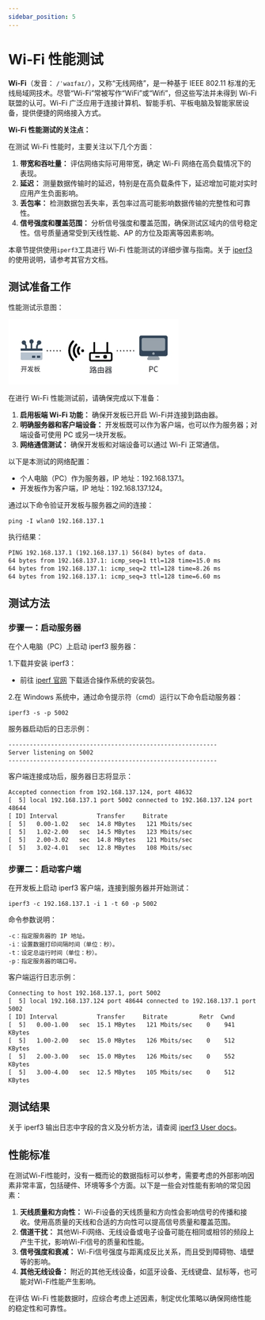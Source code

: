 ```yaml
---
sidebar_position: 5
---
```

# Wi-Fi 性能测试

**Wi-Fi**（发音： `/ˈwaɪfaɪ/`），又称“无线网络”，是一种基于 IEEE 802.11 标准的无线局域网技术。尽管“Wi-Fi”常被写作“WiFi”或“Wifi”，但这些写法并未得到 Wi-Fi 联盟的认可。Wi-Fi 广泛应用于连接计算机、智能手机、平板电脑及智能家居设备，提供便捷的网络接入方式。

**Wi-Fi 性能测试的关注点：**

在测试 Wi-Fi 性能时，主要关注以下几个方面：

1. **带宽和吞吐量：** 评估网络实际可用带宽，确定 Wi-Fi 网络在高负载情况下的表现。
2. **延迟：** 测量数据传输时的延迟，特别是在高负载条件下，延迟增加可能对实时应用产生负面影响。
3. **丢包率：** 检测数据包丢失率，丢包率过高可能影响数据传输的完整性和可靠性。
4. **信号强度和覆盖范围：** 分析信号强度和覆盖范围，确保测试区域内的信号稳定性。信号质量通常受到天线性能、AP 的方位及距离等因素影响。

本章节提供使用`iperf3`工具进行 Wi-Fi 性能测试的详细步骤与指南。关于 [iperf3](../linux_command_manual/cmd_iperf3.md) 的使用说明，请参考其官方文档。


## 测试准备工作

性能测试示意图：

![WiFi_usage_diagram](_static/_images/5-wifi_performance/WiFi_usage_diagram.png)

在进行 Wi-Fi 性能测试前，请确保完成以下准备：
1. **启用板端 Wi-Fi 功能：** 确保开发板已开启 Wi-Fi并连接到路由器。
2. **明确服务器和客户端设备：** 开发板既可以作为客户端，也可以作为服务器；对端设备可使用 PC 或另一块开发板。
3. **网络通信测试：** 确保开发板和对端设备可以通过 Wi-Fi 正常通信。

以下是本测试的网络配置：

- 个人电脑（PC）作为服务器，IP 地址：192.168.137.1。
- 开发板作为客户端，IP 地址：192.168.137.124。

通过以下命令验证开发板与服务器之间的连接：

```
ping -I wlan0 192.168.137.1
```

执行结果：

```
PING 192.168.137.1 (192.168.137.1) 56(84) bytes of data.
64 bytes from 192.168.137.1: icmp_seq=1 ttl=128 time=15.0 ms
64 bytes from 192.168.137.1: icmp_seq=2 ttl=128 time=8.26 ms
64 bytes from 192.168.137.1: icmp_seq=3 ttl=128 time=6.60 ms
```

## 测试方法
### 步骤一：启动服务器

在个人电脑（PC）上启动 iperf3 服务器：

1.下载并安装 iperf3：
- 前往 [iperf 官网](https://iperf.fr/iperf-download.php) 下载适合操作系统的安装包。

2.在 Windows 系统中，通过命令提示符（cmd）运行以下命令启动服务器：

```
iperf3 -s -p 5002
```

服务器启动后的日志示例：

```
-----------------------------------------------------------
Server listening on 5002
-----------------------------------------------------------
```

客户端连接成功后，服务器日志将显示：

```
Accepted connection from 192.168.137.124, port 48632
[  5] local 192.168.137.1 port 5002 connected to 192.168.137.124 port 48644
[ ID] Interval           Transfer     Bitrate
[  5]   0.00-1.02   sec  14.8 MBytes   121 Mbits/sec
[  5]   1.02-2.00   sec  14.5 MBytes   123 Mbits/sec
[  5]   2.00-3.02   sec  14.8 MBytes   121 Mbits/sec
[  5]   3.02-4.01   sec  12.8 MBytes   108 Mbits/sec
```

### 步骤二：启动客户端

在开发板上启动 iperf3 客户端，连接到服务器并开始测试：

```
iperf3 -c 192.168.137.1 -i 1 -t 60 -p 5002
```

命令参数说明：

```
-c：指定服务器的 IP 地址。
-i：设置数据打印间隔时间（单位：秒）。
-t：设定总运行时间（单位：秒）。
-p：指定服务器的端口号。
```

客户端运行日志示例：


```
Connecting to host 192.168.137.1, port 5002
[  5] local 192.168.137.124 port 48644 connected to 192.168.137.1 port 5002
[ ID] Interval           Transfer     Bitrate         Retr  Cwnd
[  5]   0.00-1.00   sec  15.1 MBytes   121 Mbits/sec    0    941 KBytes
[  5]   1.00-2.00   sec  15.0 MBytes   126 Mbits/sec    0    512 KBytes
[  5]   2.00-3.00   sec  15.0 MBytes   126 Mbits/sec    0    552 KBytes
[  5]   3.00-4.00   sec  12.5 MBytes   105 Mbits/sec    0    512 KBytes

```

## 测试结果

关于 iperf3 输出日志中字段的含义及分析方法，请查阅 [iperf3 User docs](https://iperf.fr/iperf-doc.php)。

## 性能标准

在测试Wi-Fi性能时，没有一概而论的数据指标可以参考，需要考虑的外部影响因素非常丰富，包括硬件、环境等多个方面。以下是一些会对性能有影响的常见因素：

1. **天线质量和方向性：** Wi-Fi设备的天线质量和方向性会影响信号的传播和接收。使用高质量的天线和合适的方向性可以提高信号质量和覆盖范围。
2. **信道干扰：** 其他Wi-Fi网络、无线设备或电子设备可能在相同或相邻的频段上产生干扰，影响Wi-Fi信号的质量和性能。
3. **信号强度和衰减：** Wi-Fi信号强度与距离成反比关系，而且受到障碍物、墙壁等的影响。
4. **其他无线设备：** 附近的其他无线设备，如蓝牙设备、无线键盘、鼠标等，也可能对Wi-Fi性能产生影响。

在评估 Wi-Fi 性能数据时，应综合考虑上述因素，制定优化策略以确保网络性能的稳定性和可靠性。
